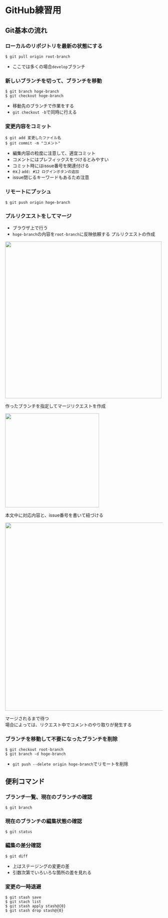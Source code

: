 # GitHub練習用

## Git基本の流れ

### ローカルのリポジトリを最新の状態にする

```
$ git pull origin root-branch
```

- ここでは多くの場合`develop`ブランチ

### 新しいブランチを切って、ブランチを移動

```
$ git branch hoge-branch
$ git checkout hoge-branch
```

- 移動先のブランチで作業をする
- `git checkout -b`で同時に行える

### 変更内容をコミット

```
$ git add 変更したファイル名
$ git commit -m "コメント"
```

- 編集内容の粒度に注意して、適宜コミット
- コメントにはプレフィックスをつけるとみやすい
- コミット時にはissue番号を関連付ける
- ex.) `add: #12 ログインボタンの追加`
- issue閉じるキーワードもあるため注意

### リモートにプッシュ

```
$ git push origin hoge-branch
```

### プルリクエストをしてマージ

- ブラウザ上で行う
- `hoge-branch`の内容を`root-branch`に反映依頼する
プルリクエストの作成

<image src=https://user-images.githubusercontent.com/60565605/80591420-a2204380-8a58-11ea-92d9-892a90e28571.png width=500>

作ったブランチを指定してマージリクエストを作成
  
<image src=https://user-images.githubusercontent.com/60565605/80591653-004d2680-8a59-11ea-9b33-bdaf26ff4f0e.png width=300>

本文中に対応内容と、issue番号を書いて紐づける

<image src=https://user-images.githubusercontent.com/60565605/80593888-f3cacd00-8a5c-11ea-9cb0-c456a087fc1d.png width=600>

マージされるまで待つ  
場合によっては、リクエスト中でコメントのやり取りが発生する

### ブランチを移動して不要になったブランチを削除

```
$ git checkout root-branch
$ git branch -d hoge-branch
```

- `git push --delete origin hoge-branch`でリモートを削除

## 便利コマンド

### ブランチ一覧、現在のブランチの確認

```
$ git branch
```

### 現在のブランチの編集状態の確認

```
$ git status
```

### 編集の差分確認

```
$ git diff
```

- 上はステージングの変更の差
- 引数次第でいろいろな箇所の差を見れる

### 変更の一時退避

```
$ git stash save
$ git stach list
$ git stash apply stash@{0}
$ git stash drop stash@{0}
```
